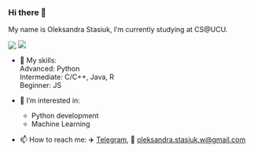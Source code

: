 ### Hi there 👋 
My name is Oleksandra Stasiuk, I’m currently studying at CS@UCU.  

<p>
<img align="center" src="https://github-readme-stats.vercel.app/api?username=oleksadobush&show_icons=true&hide_title=true&count_private=true&disable_animations=false&theme=github_dark&line_height=33&hide_rank=true"/>
<img align="top" src="https://github-readme-stats.vercel.app/api/top-langs/?username=oleksadobush&layout=compact&langs_count=10&theme=github_dark"/>
</p>

- 🍳 My skills:    
  Advanced: Python      
  Intermediate: C/C++, Java, R     
  Beginner: JS    

- 🤔 I’m interested in:
  - Python development
  - Machine Learning



- 📫 How to reach me:
:airplane: [Telegram](https://t.me/Kvera_kolin), :email: oleksandra.stasiuk.w@gmail.com
